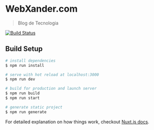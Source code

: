 # WebXander.com

> Blog de Tecnologia

<a href="https://travis-ci.org/alejandrocayssials/nuxtblog"><img src="https://travis-ci.org/alejandrocayssials/nuxtblog.svg" alt="Build Status"></a>

## Build Setup

``` bash
# install dependencies
$ npm run install

# serve with hot reload at localhost:3000
$ npm run dev

# build for production and launch server
$ npm run build
$ npm run start

# generate static project
$ npm run generate
```

For detailed explanation on how things work, checkout [Nuxt.js docs](https://nuxtjs.org).
